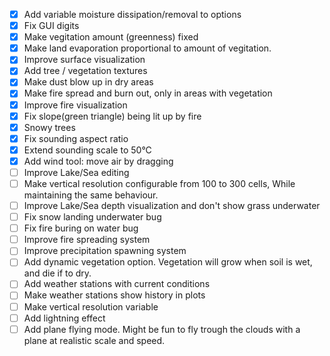 - [x] Add variable moisture dissipation/removal to options
- [x] Fix GUI digits
- [x] Make vegitation amount (greenness) fixed
- [x] Make land evaporation proportional to amount of vegitation.
- [x] Improve surface visualization
- [x] Add tree / vegetation textures
- [x] Make dust blow up in dry areas
- [x] Make fire spread and burn out, only in areas with vegetation
- [x] Improve fire visualization
- [x] Fix slope(green triangle) being lit up by fire
- [x] Snowy trees
- [x] Fix sounding aspect ratio
- [x] Extend sounding scale to 50°C
- [X] Add wind tool: move air by dragging
- [ ] Improve Lake/Sea editing
- [ ] Make vertical resolution configurable from 100 to 300 cells, While maintaining the same behaviour.
- [ ] Improve Lake/Sea depth visualization and don't show grass underwater
- [ ] Fix snow landing underwater bug
- [ ] Fix fire buring on water bug
- [ ] Improve fire spreading system
- [ ] Improve precipitation spawning system
- [ ] Add dynamic vegetation option. Vegetation will grow when soil is wet, and die if to dry.
- [ ] Add weather stations with current conditions
- [ ] Make weather stations show history in plots
- [ ] Make vertical resolution variable
- [ ] Add lightning effect
- [ ] Add plane flying mode. Might be fun to fly trough the clouds with a plane at realistic scale and speed.
